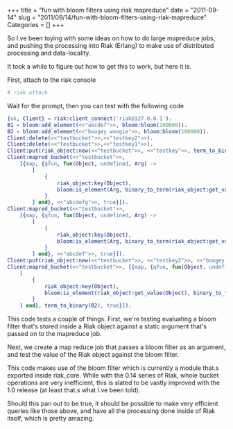 +++
title = "fun with bloom filters using riak mapreduce"
date = "2011-09-14"
slug = "2011/09/14/fun-with-bloom-filters-using-riak-mapreduce"
Categories = []
+++

So I.ve been toying with some ideas on how to do large mapreduce jobs, and pushing the processing into Riak (Erlang) to make use of distributed processing and data-locality.

It took a while to figure out how to get this to work, but here it is.

First, attach to the riak console

``` bash Attaching to erlang
# riak attach
```

<!--more-->
Wait for the prompt, then you can test with the following code

``` erlang Playing with bloom filters inside Riak
{ok, Client} = riak:client_connect('riak@127.0.0.1').
B1 = bloom:add_element(<<"abcdef">>, bloom:bloom(100000)).
B2 = bloom:add_element(<<"boogey woogie">>, bloom:bloom(100000)).
Client:delete(<<"testbucket">>,<<"testkey2">>).
Client:delete(<<"testbucket">>,<<"testkey1">>).
Client:put(riak_object:new(<<"testbucket">>, <<"testkey">>, term_to_binary(B1))).
Client:mapred_bucket(<<"testbucket">>, 
    [{map, {qfun, fun(Object, undefined, Arg) -> 
        [
            {
                riak_object:key(Object), 
                bloom:is_element(Arg, binary_to_term(riak_object:get_value(Object)))
            }
        ] end}, <<"abcdefg">>, true}]).
Client:mapred_bucket(<<"testbucket">>, 
    [{map, {qfun, fun(Object, undefined, Arg) -> 
        [
            {
                riak_object:key(Object), 
                bloom:is_element(Arg, binary_to_term(riak_object:get_value(Object)))
            }
        ] end}, <<"abcdef">>, true}]).
Client:put(riak_object:new(<<"testbucket">>, <<"testkey2">>, <<"boogey woogie">>)).
Client:mapred_bucket(<<"testbucket">>, [{map, {qfun, fun(Object, undefined, Arg) -> 
    [
        {
            riak_object:key(Object), 
            bloom:is_element(riak_object:get_value(Object), binary_to_term(Arg))
        }
    ] end}, term_to_binary(B2), true}]).
```

This code tests a couple of things. First, we're testing evaluating a bloom filter that's stored inside a Riak object against a static argument that's passed on to the mapreduce job.


Next, we create a map reduce job that passes a bloom filter as an argument, and test the value of the Riak object against the bloom filter.


This code makes use of the bloom filter which is currently a module that.s exported inside riak_core. While with the 0.14 series of Riak, whole bucket operations are very inefficient, this is slated to be vastly improved with the 1.0 release (at least that.s what I.ve been told).


Should this pan out to be true, it should be possible to make very efficient queries like those above, and have all the processing done inside of Riak itself, which is pretty amazing.
